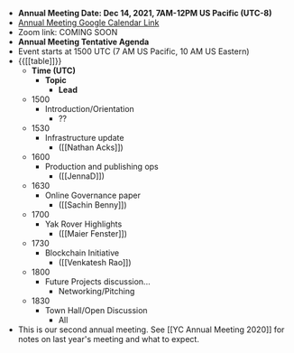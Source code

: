 - **Annual Meeting Date: Dec 14, 2021, 7AM-12PM US Pacific (UTC-8)**
- [Annual Meeting Google Calendar Link](https://calendar.google.com/event?action=TEMPLATE&tmeid=NjVzMXQ2aDc5bGd0a2VmZ2UwaW4xNmtnYzIgbzk5NW00MzE3M2Jwc2xtaGg0OW5tcnA1aTRAZw&tmsrc=o995m43173bpslmhh49nmrp5i4%40group.calendar.google.com)
- Zoom link: COMING SOON
- **Annual Meeting Tentative Agenda**
- Event starts at 1500 UTC (7 AM US Pacific, 10 AM US Eastern)
- {{[[table]]}}
    - **Time (UTC)**
        - **Topic**
            - **Lead**
    - 1500
        - Introduction/Orientation
            - ??
    - 1530
        - Infrastructure update 
            - ([[Nathan Acks]])
    - 1600
        - Production and publishing ops
            -  ([[JennaD]])
    - 1630
        - Online Governance paper
            -  ([[Sachin Benny]])
    - 1700
        - Yak Rover Highlights 
            - ([[Maier Fenster]])
    - 1730
        - Blockchain Initiative
            -  ([[Venkatesh Rao]])
    - 1800
        - Future Projects discussion...
            - Networking/Pitching
    - 1830
        - Town Hall/Open Discussion
            - All
- This is our second annual meeting. See [[YC Annual Meeting 2020]] for notes on last year's meeting and what to expect.

